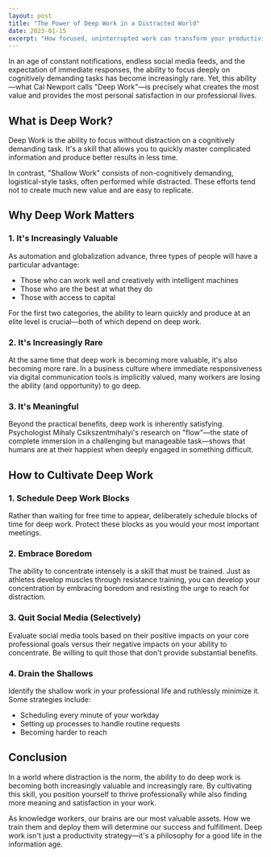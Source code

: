 ```yaml
---
layout: post
title: "The Power of Deep Work in a Distracted World"
date: 2023-01-15
excerpt: "How focused, uninterrupted work can transform your productivity and creativity in an age of constant distraction."
---
```


In an age of constant notifications, endless social media feeds, and the expectation of immediate responses, the ability to focus deeply on cognitively demanding tasks has become increasingly rare. Yet, this ability—what Cal Newport calls "Deep Work"—is precisely what creates the most value and provides the most personal satisfaction in our professional lives.

## What is Deep Work?

Deep Work is the ability to focus without distraction on a cognitively demanding task. It's a skill that allows you to quickly master complicated information and produce better results in less time.

In contrast, "Shallow Work" consists of non-cognitively demanding, logistical-style tasks, often performed while distracted. These efforts tend not to create much new value and are easy to replicate.

## Why Deep Work Matters

### 1. It's Increasingly Valuable

As automation and globalization advance, three types of people will have a particular advantage:

- Those who can work well and creatively with intelligent machines
- Those who are the best at what they do
- Those with access to capital

For the first two categories, the ability to learn quickly and produce at an elite level is crucial—both of which depend on deep work.

### 2. It's Increasingly Rare

At the same time that deep work is becoming more valuable, it's also becoming more rare. In a business culture where immediate responsiveness via digital communication tools is implicitly valued, many workers are losing the ability (and opportunity) to go deep.

### 3. It's Meaningful

Beyond the practical benefits, deep work is inherently satisfying. Psychologist Mihaly Csikszentmihalyi's research on "flow"—the state of complete immersion in a challenging but manageable task—shows that humans are at their happiest when deeply engaged in something difficult.

## How to Cultivate Deep Work

### 1. Schedule Deep Work Blocks

Rather than waiting for free time to appear, deliberately schedule blocks of time for deep work. Protect these blocks as you would your most important meetings.

### 2. Embrace Boredom

The ability to concentrate intensely is a skill that must be trained. Just as athletes develop muscles through resistance training, you can develop your concentration by embracing boredom and resisting the urge to reach for distraction.

### 3. Quit Social Media (Selectively)

Evaluate social media tools based on their positive impacts on your core professional goals versus their negative impacts on your ability to concentrate. Be willing to quit those that don't provide substantial benefits.

### 4. Drain the Shallows

Identify the shallow work in your professional life and ruthlessly minimize it. Some strategies include:

- Scheduling every minute of your workday
- Setting up processes to handle routine requests
- Becoming harder to reach

## Conclusion

In a world where distraction is the norm, the ability to do deep work is becoming both increasingly valuable and increasingly rare. By cultivating this skill, you position yourself to thrive professionally while also finding more meaning and satisfaction in your work.

As knowledge workers, our brains are our most valuable assets. How we train them and deploy them will determine our success and fulfillment. Deep work isn't just a productivity strategy—it's a philosophy for a good life in the information age.

